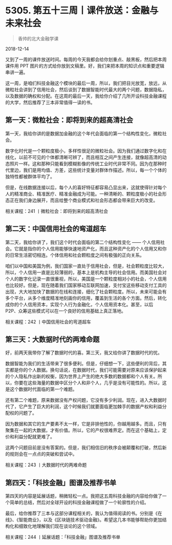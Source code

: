 # 5305. 第五十三周丨课件放送：金融与未来社会

> 香帅的北大金融学课

2018-12-14


又到了一周的课件放送时间。每周的今天我都会给你划重点、敲黑板，然后把本周课件用 PPT 图片的方式给你放到文稿里。好，我们来把本周的知识点和重要逻辑串讲一遍。

这一周，是咱们科技金融这个模块的最后一周，所以，我们把目光放宽，放远，从微粒社会讲到了信用社会，然后谈到了数据智能时代最大的两个问题，数据隐私，以及数据的确权和分配。在这周的最后一天，我给你介绍了几所开设科技金融课程的大学，然后推荐了三本非常值得一读的书。

## 第一天：微粒社会：即将到来的超高清社会

第一天，我给你讲的是数据加金融的这个年代会面临的第一个结构性变化，微粒社会。

数字化时代是一个颗粒度极小，多样性很足的微粒社会。因为我们通过数字化和在线化，以前不可见的个体都清晰可辨了，而且相互之间产生连接，就像超高清的动态照片一样。这和那种只能看到模糊影像的传统工业时代非常不同。因为在那种时代里边，我们是用均值、方差，这些统计变量对群体作描述。所以，每一个个体的独特性都被群体平均了。

但是，在线数据连接以后，每个人的喜好特征都容易凸显出来，这就使得针对每个人的精准商业、精准医疗、精准金融成为可能。一种清晰的、颗粒度极小的社会形态正在我们身边展开，而且给整个商业模式和社会形态都会带来巨大的改变。

相关课程：241 丨微粒社会：即将到来的超高清社会

## 第二天：中国信用社会的弯道超车

第二天，我给你讲了，我们这个时代会面临的第二个结构性变化 —— 个人信用社会。它就是指你的个人信用能够快速地资产化，而且这种资产化的个人信用又和你的日常生活密切相连。个体信用和社会颗粒度之间有极强的正向关系。

咱们以中国和美国为例，我们国家一直处于信用社会，但是，社会颗粒度比较大，所以，个人信用一直是比较薄弱的，基本上是机构主导的社会信用。而美国社会对个人的数字化记录一直很重视，所以，美国是一个颗粒度相对小的社会，个人信用也比较好。但是，现在随着我们国家移动互联网加速，支付宝这些移动支付工具的出现，大大地加快了数据的在线和连接，细化了社会颗粒度。所以，未来可能会有多个平台，从多个维度精准地刻画你的信用，覆盖到生活的各个方面。然后，转化成你的个人信用资本，实现个人行为金融化，个人信用资本化。甚至，以后 P2P、众筹这些模式可以在一个良好的信用基础上真正落地。

相关课程：242 丨中国信用社会的弯道超车

## 第三天：大数据时代的两难命题

好，前两天我带你了解了数据时代的喜。第三天，我又给你讲了数据时代的忧。

数据智能为我们的生活带来了很多便利。但是，仔细想一下，这些便利的背后，其实都是你的个人数据。换句话说，在数据时代，我们可能需要对原来应该保护起来的个人隐私作出新的权衡，因为世界上产生的绝大多数的数据都和个人有关。所以，你要在这些海量的数据中区分个人和非个人，几乎是没有可能性的。所以，这是这个数据时代面临的第一个难题。

还有第二个难题，原来数据没有产权问题，它没有多少利润。现在，进入大数据时代了，它产生了巨大的利润，这个时候我们就要面临更加棘手的数据产权和利益分配权的问题了。

因为数据和其它的生产要素不太一样，它是非排他性的，你越用越多。而且，只有聚集在一起的大数据，才有价值。所以，它的产权很难界定。而在这个基础上，定价和利益分配就更难了。

这两个问题目前是没有答案的。但是，我们相信旧的秩序会被颠覆和打破，然后新的规则会在一点点的突破和尝试中。

相关课程：243 丨大数据时代的两难命题

## 第四天：「科技金融」图谱及推荐书单

第四天的内容是延展话题，稍微轻松一点。我把这五周科技金融的内容给你做了一个简单的总结，然后对全球开设的科技金融课程做了一个轮廓性的介绍。

最后，给你推荐了三本与这部分课程相关的，我认为值得阅读的书。分别是《在线》、《智能商业》，以及《区块链技术驱动金融》。希望这几本书能够帮助你更加结构化和细致化地理解我们现在谈论的这个领域。

相关课程：244 丨延展话题：「科技金融」图谱及推荐书单

